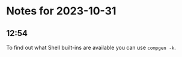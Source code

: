 # Notes for 2023-10-31

## 12:54

To find out what Shell built-ins are available you can use `compgen -k`.
